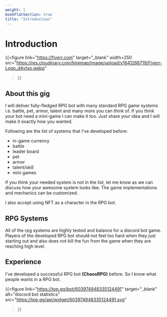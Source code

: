 ```yaml
---
weight: 1
bookFlatSection: true
title: "Introduction"
---
```


# Introduction

{{<figure 
    link="https://fiverr.com"
    target="_blank"
    width=250
    src="https://res.cloudinary.com/hiremap/image/upload/v1641266719/Fiverr-Logo_d4vtxo.webp"
  >}}

## About this gig

I will deliver fully-fledged RPG bot with many standard RPG game systems i.e.
battle, pet, armor, talent and many more you can think of. If you think your bot
need a mini-game I can make it too. Just share your idea and I will make it
exactly how you wanted.


Following are the list of systems that I've developed before:

- in-game currency
- battle
- leader board
- pet
- armor
- talent/skill
- mini games


If you think your needed system is not in the list, let me know as we can
discuss how your awesome system looks like. The game implementations and
mechanics can be customized.


I also accept using NFT as a character in the RPG bot.

## RPG Systems

All of the rpg systems are highly tested and balance for a discord bot game.
Players of the developed RPG bot should not feel too hard when they just
starting out and also does not kill the fun from the game when they are reaching
high level.

## Experience

I've developed a successful RPG bot **(ChaosRPG)** before. So I know what people
wants in a RPG bot.


{{<figure 
    link="https://top.gg/bot/603974948335124491"
    target="_blank"
    alt="discord bot statistics"
    src="https://top.gg/api/widget/603974948335124491.svg"
  >}}

